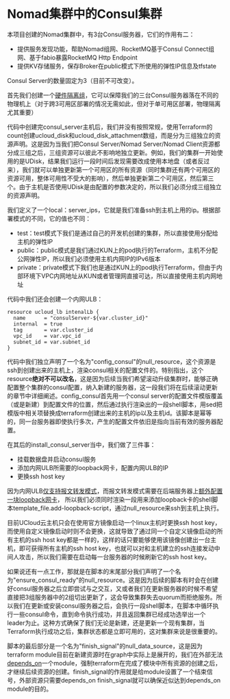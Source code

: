 # Nomad集群中的Consul集群

本项目创建的Nomad集群中，有3台Consul服务器，它们的作用有二：
* 提供服务发现功能，帮助Nomad组网、RocketMQ基于Consul Connect组网、基于fabio暴露RocketMQ Http Endpoint
* 提供KV存储服务，保存Broker在public模式下所使用的弹性IP信息及tfstate

Consul Server的数量固定为3（目前不可改变）。

首先我们创建一个[硬件隔离组](https://www.ucloud.cn/yun/110085.html)，它可以保障我们的三台Consul服务器落在不同的物理机上（对于跨3可用区部署的情况无需如此，但对于单可用区部署，物理隔离尤其重要）

代码中创建完consul_server主机后，我们并没有按照常规，使用Terraform的count创建ucloud_disk和ucloud_disk_attachment数组，而是分为三组独立的资源声明。这是因为当我们把Consul Server/Nomad Server/Nomad Client资源都分成三组之后，三组资源可以彼此不影响地独立更新。例如，我们的集群一开始使用的是UDisk，结果我们运行一段时间后发现需要改成使用本地盘（或者反过来），我们就可以单独更新第一个可用区的所有资源（同时集群还有两个可用区的资源可用，整体可用性不受大的影响），然后单独更新第二个可用区，然后第三个。由于主机是否使用UDisk是由配置的参数决定的，所以我们必须分成三组独立的资源声明。

我们定义了一个local：server_ips，它就是我们准备ssh到主机上用的ip。根据部署模式的不同，它的值也不同：
* test：test模式下我们是通过自己的开发机创建的集群，所以直接使用分配给主机的弹性IP
* public：public模式是我们通过KUN上的pod执行的Terraform，主机不分配公网弹性IP，所以我们必须使用主机内网IP的IPv6版本
* private：private模式下我们也是通过KUN上的pod执行Terraform，但由于内部环境下VPC内网地址从KUN或者管理网直接可达，所以直接使用主机内网地址

代码中我们还会创建一个内网ULB：
```hcl
resource ucloud_lb intenalLb {
  name      = "consulServer-${var.cluster_id}"
  internal  = true
  tag       = var.cluster_id
  vpc_id    = var.vpc_id
  subnet_id = var.subnet_id
}
```

代码中我们独立声明了一个名为"config_consul"的null_resource，这个资源是ssh到创建出来的主机上，渲染consul相关的配置文件的。特别指出，这个resource<strong>绝对不可以改名</strong>，这是因为后续当我们希望滚动升级集群时，能够正确配置整个集群的consul配置，纳入新建的服务器，这一段我们将在后续滚动更新的章节中详细阐述。config_consul首先用一个consul server的配置文件模版覆盖（或是新建）到配置文件的位置，然后通过执行渲染出的一段shell脚本，用sed把模版中相关项替换成terraform创建出来的主机的ip以及主机id。该脚本是幂等的，同一台服务器即使执行多次，产生的配置文件依旧是指向当前有效的服务器配置。

在其后的install_consul_server当中，我们做了三件事：
* 挂载数据盘并启动consul服务
* 添加内网ULB所需要的loopback网卡，配置内网ULB的IP
* 更换ssh host key

因为内网ULB[仅支持报文转发模式](https://docs.ucloud.cn/network/ulb/guide/vserver-xiang-guan-cao-zuo/createvserver)，而报文转发模式需要在后端服务器上[额外配置一块loopback网卡](https://docs.ucloud.cn/network/ulb/guide/fu-wu-jie-dian-xiang-guan-cao-zuo/editrealserver)，
所以我们必须同时渲染一段用来添加loopback卡的shell脚本template_file.add-loopback-script，通过null_resource来ssh到主机上执行。

目前UCloud云主机只会在使用官方镜像启动一个linux主机时更换ssh host key，而使用自定义镜像启动时则不会更换，这就导致了通过同一个自定义镜像启动的所有主机的ssh host key都是一样的，这样的话只要能够使用该镜像创建出一台主机，即可获得所有主机的ssh host key，也就可以对和主机建立的ssh连接发动中间人攻击，所以我们需要在启动每一台服务器的时候刷新它的ssh host key。

如果说还有一点工作，那就是在脚本的末尾部分我们声明了一个名为"ensure_consul_ready"的null_resource。这是因为后续的脚本有时会在创建好consul服务器之后立即尝试与之交互，又或者我们在更新服务器的时候不希望直接把3组服务器中的2组切出更新了，这会导致集群失去quorum而拒绝服务。所以我们在更新或安装consul服务器之后，会执行一段shell脚本，在脚本中循环执行一些consul命令，直到命令执行成功，并且返回集群已经成功选举出一个leader为止。这种方式确保了我们无论是新建，还是更新一个现有集群，当Terraform执行成功之后，集群状态都是立即可用的，这对集群来说是很重要的。

脚本的最后部分是一个名为"finish_signal"的null_data_source，这是因为terraform module目前在新建资源时在graph中实际上是展开的，我们在外部无法[depends_on](https://www.terraform.io/docs/configuration/resources.html#depends_on-explicit-resource-dependencies)一个module，强制terraform在完成了模块中所有资源的创建之后，才继续后续资源的创建。finish_signal的作用就是给module设置了一个结束信号，外部资源只需要depends_on finish_signal就可以确保近似达到depends_on module的目的。
